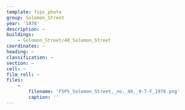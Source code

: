 ```yaml
---
template: fsps_photo
group: Solomon_Street
year: '1978'
description: ~
buildings:
    - Solomon_Street/40_Solomon_Street
coordinates: ~
heading: ~
classification: ~
section: ~
cell: ~
film_roll: ~
files:
    -
        filename: 'FSPS_Solomon_Street,_no._40,_9-7-F_1978.png'
        caption: ''
---
```

